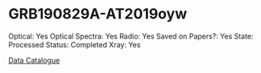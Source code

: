 # GRB190829A-AT2019oyw

Optical: Yes
Optical Spectra: Yes
Radio: Yes
Saved on Papers?: Yes
State: Processed
Status: Completed
Xray: Yes

[Data Catalogue](GRB190829A-AT2019oyw%20bebb34c203894cd082a79498e03cc413/Data%20Catalogue%207b549320e57542488b8bcd33b20d3c60.md)